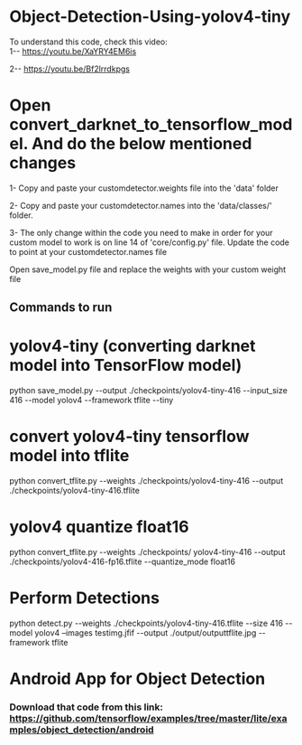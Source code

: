 # Object-Detection-Using-yolov4-tiny

To understand this code, check this video:  
1--     https://youtu.be/XaYRY4EM6is

2--     https://youtu.be/Bf2lrrdkpgs

# Open convert_darknet_to_tensorflow_model. And do the below mentioned changes

1- Copy and paste your customdetector.weights file into the 'data' folder

2- Copy and paste your customdetector.names into the 'data/classes/' folder.

3- The only change within the code you need to make in order for your custom model to work is on line 14 of 'core/config.py' file. 
Update the code to point at your customdetector.names file

Open save_model.py file and replace the weights with your custom weight file

## Commands to run

# yolov4-tiny  (converting darknet model into TensorFlow model)
python save_model.py --output ./checkpoints/yolov4-tiny-416 --input_size 416 --model yolov4 --framework tflite  --tiny

#  convert yolov4-tiny  tensorflow model into tflite
python convert_tflite.py --weights ./checkpoints/yolov4-tiny-416 --output ./checkpoints/yolov4-tiny-416.tflite

# yolov4 quantize float16
python convert_tflite.py --weights ./checkpoints/ yolov4-tiny-416 --output ./checkpoints/yolov4-416-fp16.tflite --quantize_mode float16


# Perform Detections
python detect.py --weights ./checkpoints/yolov4-tiny-416.tflite --size 416 --model yolov4 –images testimg.jfif  --output ./output/outputtflite.jpg --framework tflite


# Android App for Object Detection
### Download that code from this link:  https://github.com/tensorflow/examples/tree/master/lite/examples/object_detection/android

